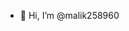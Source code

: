 - 👋 Hi, I’m @malik258960

<!---
malik258960/malik258960 is a ✨ special ✨ repository because its `README.md` (this file) appears on your GitHub profile.
You can click the Preview link to take a look at your changes.
--->
